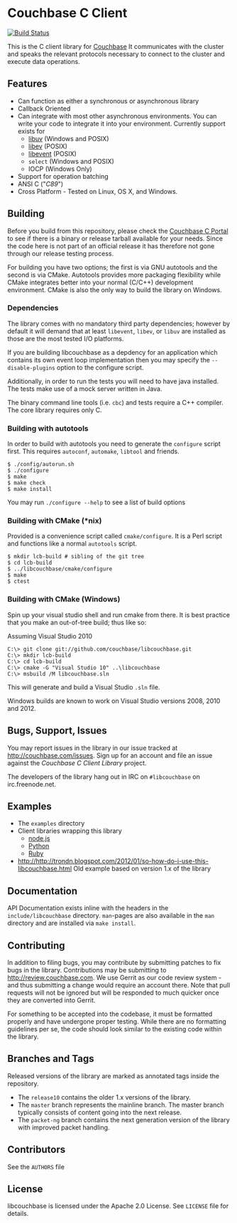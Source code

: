 # Couchbase C Client

[![Build Status](https://travis-ci.org/couchbase/libcouchbase.png?branch=master)](https://travis-ci.org/couchbase/libcouchbase)

This is the C client library for
[Couchbase](http://www.couchbase.com) It communicates with the cluster and
speaks the relevant protocols necessary to connect to the cluster and execute
data operations.

## Features

* Can function as either a synchronous or asynchronous library
* Callback Oriented
* Can integrate with most other asynchronous environments. You can write your
  code to integrate it into your environment. Currently support exists for
    * [libuv](http://github.com/joyent/libuv) (Windows and POSIX)
    * [libev](http://software.schmorp.de/pkg/libev.html) (POSIX)
    * [libevent](http://libevent.org/) (POSIX)
    * `select` (Windows and POSIX)
    * IOCP (Windows Only)
* Support for operation batching
* ANSI C ("_C89_")
* Cross Platform - Tested on Linux, OS X, and Windows.

## Building

Before you build from this repository, please check the
[Couchbase C Portal](http://couchbase.com/communities/c) to see if there is a
binary or release tarball available for your needs. Since the code here is not
part of an official release it has therefore not gone through our release testing
process.

For building you have two options; the first is via GNU autotools and the second
is via CMake. Autotools provides more packaging flexibility while CMake
integrates better into your normal (C/C++) development environment. CMake is also
the only way to build the library on Windows.

### Dependencies
The library comes with no mandatory third party dependencies; however by default
it will demand that at least `libevent`, `libev`, or `libuv` are installed as
those are the most tested I/O platforms.

If you are building libcouchbase as a depdency for an application which contains
its own event loop implementation then you may specify the `--disable-plugins`
option to the configure script.

Additionally, in order to run the tests you will need to have java installed.
The tests make use of a mock server written in Java.

The binary command line tools (i.e. `cbc`) and tests require a C++ compiler. The
core library requires only C.

### Building with autotools

In order to build with autotools you need to generate the `configure` script
first. This requires `autoconf`, `automake`, `libtool` and friends.

```shell
$ ./config/autorun.sh
$ ./configure
$ make
$ make check
$ make install
```

You may run `./configure --help` to see a list of build options

### Building with CMake (*nix)

Provided is a convenience script called `cmake/configure`. It is a Perl script
and functions like a normal `autotools` script.

```shell
$ mkdir lcb-build # sibling of the git tree
$ cd lcb-build
$ ../libcouchbase/cmake/configure
$ make
$ ctest
```


### Building with CMake (Windows)

Spin up your visual studio shell and run cmake from there. It is best practice
that you make an out-of-tree build; thus like so:

Assuming Visual Studio 2010

```
C:\> git clone git://github.com/couchbase/libcouchbase.git
C:\> mkdir lcb-build
C:\> cd lcb-build
C:\> cmake -G "Visual Studio 10" ..\libcouchbase
C:\> msbuild /M libcouchbase.sln
```

This will generate and build a Visual Studio `.sln` file.

Windows builds are known to work on Visual Studio versions 2008, 2010 and
2012.

## Bugs, Support, Issues
You may report issues in the library in our issue tracked at
<http://couchbase.com/issues>. Sign up for an account and file an issue against
the _Couchbase C Client Library_ project.

The developers of the library hang out in IRC on `#libcouchbase` on
irc.freenode.net.


## Examples

* The `examples` directory
* Client libraries wrapping this library
    * [node.js](http://github.com/couchbase/couchnode)
    * [Python](http://github.com/couchbase/couchbase-python-client)
    * [Ruby](http://github.com/couchbase/couchbase-ruby-client)
* [<http://http://trondn.blogspot.com/2012/01/so-how-do-i-use-this-libcouchbase.html>]()
  Old example based on version 1.x of the library

## Documentation
API Documentation exists inline with the headers in the `include/libcouchbase`
directory. `man`-pages are also available in the `man` directory and are
installed via `make install`.

## Contributing

In addition to filing bugs, you may contribute by submitting patches to fix bugs
in the library. Contributions may be submitting to <http://review.couchbase.com>.
We use Gerrit as our code review system - and thus submitting a change would
require an account there. Note that pull requests will not be ignored but will be responded to much quicker once they are converted into Gerrit.

For something to be accepted into the codebase, it must be formatted properly and
have undergone proper testing. While there are no formatting guidelines per se,
the code should look similar to the existing code within the library.

## Branches and Tags

Released versions of the library are marked as annotated tags inside the
repository.

* The `release10` contains the older 1.x versions of the library.
* The `master` branch represents the mainline branch. The master branch typically
consists of content going into the next release.
* The `packet-ng` branch contains the next generation version of the library with
  improved packet handling.


## Contributors

See the `AUTHORS` file


## License

libcouchbase is licensed under the Apache 2.0 License. See `LICENSE` file for
details.